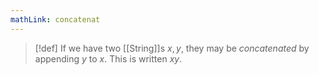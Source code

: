 ```yaml
---
mathLink: concatenat
---
```

>[!def]
>If we have two [[String]]s $x,y$, they may be *concatenated* by appending $y$ to $x$. This is written $xy$.

